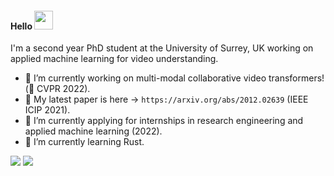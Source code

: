 #### Hello <img src="https://raw.githubusercontent.com/MartinHeinz/MartinHeinz/master/wave.gif" width="30px">

I'm a second year PhD student at the University of Surrey, UK working on applied machine learning for video understanding. 

- 🔭 I’m currently working on multi-modal collaborative video transformers! (🤞 CVPR 2022).
- 📝 My latest paper is here -> `https://arxiv.org/abs/2012.02639` (IEEE ICIP 2021).
- 🧢 I’m currently applying for internships in research engineering and applied machine learning (2022).
- 🦀 I’m currently learning Rust.

[![](https://github-readme-stats.vercel.app/api/top-langs/?username=ed-fish&layout=compact&theme=bear&count_private=true)](https://github.com/anuraghazra/github-readme-stats)
[![](https://github-readme-stats.vercel.app/api?username=ed-fish&count_private=true&theme=bear&show_icons=true)](https://github.com/anuraghazra/github-readme-stats)
